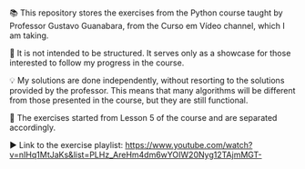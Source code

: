 📚 This repository stores the exercises from the Python course taught by Professor Gustavo Guanabara, from the Curso em Vídeo channel, which I am taking.

📝 It is not intended to be structured. It serves only as a showcase for those interested to follow my progress in the course.

💡 My solutions are done independently, without resorting to the solutions provided by the professor. This means that many algorithms will be different from those presented in the course, but they are still functional.

📅 The exercises started from Lesson 5 of the course and are separated accordingly.

▶️ Link to the exercise playlist: https://www.youtube.com/watch?v=nIHq1MtJaKs&list=PLHz_AreHm4dm6wYOIW20Nyg12TAjmMGT-
